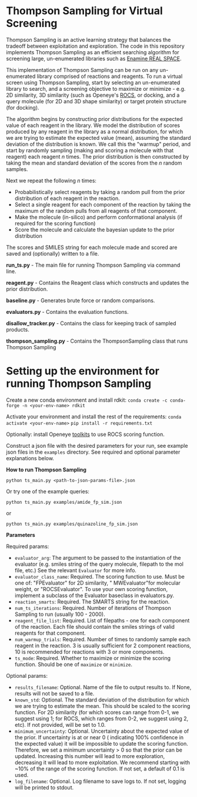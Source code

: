 # Thompson Sampling for Virtual Screening

Thompson Sampling
is an active learning strategy that balances the tradeoff between exploitation and exploration. The code in this
repository implements Thompson Sampling as an efficient searching algorithm for screening large, un-enumerated
libraries such as [Enamine REAL SPACE](https://enamine.net/compound-collections/real-compounds/real-space-navigator).

This implementation of Thompson Sampling can be run on any un-enumerated library comprised of reactions and reagents. To
run a virtual screen using Thompson Sampling, start by selecting an un-enumerated library to search, and a screening
objective to maximize or minimize - e.g. 2D similarity, 3D similarity (such as
Openeye's [ROCS](https://docs.eyesopen.com/applications/rocs/index.html), or docking, and a query molecule (for 2D and
3D shape similarity) or target protein structure (for docking).

The algorithm begins by constructing prior distributions for the expected value of each reagent in the library. We model
the distribution of scores produced by any reagent in the library as a normal distribution, for which we are trying to
estimate the expected value (mean), assuming the standard deviation of the distribution is known. We call this the
"warmup" period, and start by randomly sampling (making and scoring a molecule with that reagent) each reagent _n_
times. The prior distribution is then constructed by taking the mean and standard deviation of the scores from the _n_
random samples.

Next we repeat the following _n_ times:

- Probabilistically select reagents by taking a random pull from the prior distribution of each reagent in the reaction.
- Select a single reagent for each component of the reaction by taking the maximum of the random pulls from all
  reagents of that component.
- Make the molecule (in-silico) and perform conformational analysis (if required for the scoring function)
- Score the molecule and calculate the bayesian update to the prior distribution

The scores and SMILES string for each molecule made and scored are saved and (optionally) written to a file.

**run_ts.py** - The main file for running Thompson Sampling via command line.

**reagent.py** - Contains the Reagent class which constructs and updates the prior distribution.

**baseline.py** - Generates brute force or random comparisons.

**evaluators.py** - Contains the evaluation functions.

**disallow_tracker.py** - Contains the class for keeping track of sampled products.

**thompson_sampling.py** - Contains the ThompsonSampling class that runs Thompson Sampling

# Setting up the environment for running Thompson Sampling

Create a new conda environment and install rdkit:
`conda create -c conda-forge -n <your-env-name> rdkit`

Activate your environment and install the rest of the requirements:
`conda activate <your-env-name>`
`pip install -r requirements.txt`

Optionally: install Openeye [toolkits](https://docs.eyesopen.com/toolkits/python/quickstart-python/install.html) to use
ROCS scoring function.

Construct a json file with the desired parameters for your run, see example json files in the `examples` directory. See
required and optional parameter explanations below.

**How to run Thompson Sampling**

`python ts_main.py <path-to-json-params-file>.json`

Or try one of the example queries:

`python ts_main.py examples/amide_fp_sim.json`

or

`python ts_main.py examples/quinazoline_fp_sim.json`


**Parameters**

Required params:
- `evaluator_arg`: The argument to be passed to the instantiation of the evaluator (e.g. smiles string of the query
molecule, filepath to the mol file, etc.) See the relevant `Evaluator` for more info.
- `evaluator_class_name`: Required. The scoring function to use. Must be one of: "FPEvaluator" for 2D similarity, "
MWEvaluator"for molecular weight, or "ROCSEvaluator". To use your own scoring function, implement a subclass of the
Evaluator baseclass in evaluators.py.
- `reaction_smarts`: Required. The SMARTS string for the reaction.
- `num_ts_iterations`: Required. Number of iterations of Thompson Sampling to run (usually 100 - 2000).
- `reagent_file_list`: Required. List of filepaths - one for each component of the reaction. Each file should contain the
smiles strings of valid reagents for that component.
- `num_warmup_trials`: Required. Number of times to randomly sample each reagent in the reaction. 3 is usually sufficient
for 2 component reactions, 10 is recommended for reactions with 3 or more components.
- `ts_mode`: Required. Whether to maximize or minimize the scoring function. Should be one of `maximize` or `minimize`.

Optional params:
- `results_filename`: Optional. Name of the file to output results to. If None, results will not be saved to a file.
- `known_std`: Optional. The standard deviation of the distribution for which we are trying to estimate the mean. This
should be scaled to the scoring function. For 2D similarity (for which scores can range from 0-1, we suggest using 1;
for ROCS, which ranges from 0-2, we suggest using 2, etc). If not provided, will be set to 1.0.
- `minimum_uncertainty`: Optional. Uncertainty about the expected value of the prior. If uncertainty is at or near 0 (
indicating 100% confidence in the expected value) it will be impossible to update the scoring function. Therefore, we
set a minimum uncertainty > 0 so that the prior can be updated. Increasing this number will lead to more exploration,
decreasing it will lead to more exploitation. We recommend starting with ~10% of the range of the scoring function. If
not set, a default of 0.1 is used.
- `log_filename`: Optional. Log filename to save logs to. If not set, logging will be printed to stdout.
